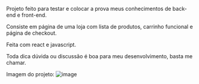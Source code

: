 Projeto feito para testar e colocar a prova meus conhecimentos de back-end e front-end.

Consiste em página de uma loja com lista de produtos, carrinho funcional e página de checkout.

Feita com react e javascript.

Toda dica dúvida ou discussão é boa para meu desenvolvimento, basta me chamar.

Imagem do projeto:
![image](https://github.com/carloshnunes/loja-react/assets/110049855/645d1b11-342b-4036-b474-cdc0803577d4)

